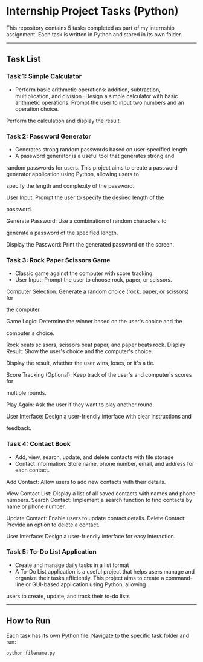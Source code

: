 # Internship Project Tasks (Python)

This repository contains 5 tasks completed as part of my internship assignment. Each task is written in Python and stored in its own folder.

---

##  Task List

###  Task 1: Simple Calculator
- Perform basic arithmetic operations: addition, subtraction, multiplication, and division
-Design a simple calculator with basic arithmetic operations.
Prompt the user to input two numbers and an operation choice.

Perform the calculation and display the result.

###  Task 2: Password Generator
- Generates strong random passwords based on user-specified length
- A password generator is a useful tool that generates strong and

random passwords for users. This project aims to create a
password generator application using Python, allowing users to

specify the length and complexity of the password.

User Input: Prompt the user to specify the desired length of the

password.

Generate Password: Use a combination of random characters to

generate a password of the specified length.

Display the Password: Print the generated password on the screen.


###  Task 3: Rock Paper Scissors Game
- Classic game against the computer with score tracking
- User Input: Prompt the user to choose rock, paper, or scissors.

Computer Selection: Generate a random choice (rock, paper, or scissors) for

the computer.

Game Logic: Determine the winner based on the user's choice and the

computer's choice.

Rock beats scissors, scissors beat paper, and paper beats rock.
Display Result: Show the user's choice and the computer's choice.

Display the result, whether the user wins, loses, or it's a tie.

Score Tracking (Optional): Keep track of the user's and computer's scores for

multiple rounds.

Play Again: Ask the user if they want to play another round.

User Interface: Design a user-friendly interface with clear instructions and

feedback.

  

### Task 4: Contact Book
- Add, view, search, update, and delete contacts with file storage
- Contact Information: Store name, phone number, email, and address for each contact.

Add Contact: Allow users to add new contacts with their details.

View Contact List: Display a list of all saved contacts with names and phone numbers.
Search Contact: Implement a search function to find contacts by name or phone number.

Update Contact: Enable users to update contact details.
Delete Contact: Provide an option to delete a contact.

User Interface: Design a user-friendly interface for easy interaction.


###  Task 5: To-Do List Application
- Create and manage daily tasks in a list format
-  A To-Do List application is a useful project that helps users manage
and organize their tasks efficiently. This project aims to create a
command-line or GUI-based application using Python, allowing

users to create, update, and track their to-do lists


---

##  How to Run

Each task has its own Python file. Navigate to the specific task folder and run:

```bash
python filename.py
